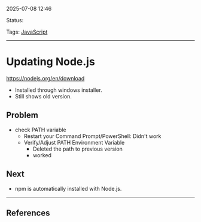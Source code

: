 
2025-07-08 12:46

Status:

Tags: [JavaScript](3%20-%20Tags/JavaScript.md)

---
# Updating Node.js
https://nodejs.org/en/download
- Installed through windows installer.
- Still shows old version.

## Problem
-  check PATH variable
	- Restart your Command Prompt/PowerShell: Didn't work
	- Verify/Adjust PATH Environment Variable
		- Deleted the path to previous version 
		- worked

## Next
- npm is automatically installed with Node.js.

---
## References